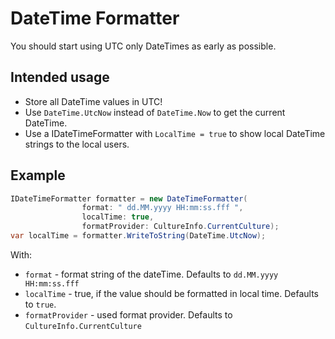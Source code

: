 ﻿# DateTime Formatter

You should start using UTC only DateTimes as early as possible. 

## Intended usage
* Store all DateTime values in UTC!
* Use `DateTime.UtcNow` instead of `DateTime.Now` to get the current DateTime.
* Use a IDateTimeFormatter with `LocalTime = true` to show local DateTime strings to the local users.

## Example
```csharp
IDateTimeFormatter formatter = new DateTimeFormatter(
                format: " dd.MM.yyyy HH:mm:ss.fff ",
                localTime: true,
                formatProvider: CultureInfo.CurrentCulture);
var localTime = formatter.WriteToString(DateTime.UtcNow);
```

With:
* `format` - format string of the dateTime. Defaults to `dd.MM.yyyy HH:mm:ss.fff`
* `localTime` - true, if the value should be formatted in local time. Defaults to `true`.
* `formatProvider` - used format provider. Defaults to `CultureInfo.CurrentCulture`



